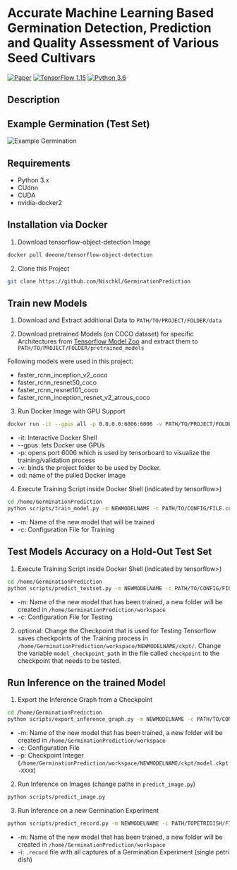 # Accurate Machine Learning Based Germination Detection, Prediction and Quality Assessment of Various Seed Cultivars
[![Paper](http://img.shields.io/badge/paper-arxiv.1001.2234-B31B1B.svg)](https://www.nature.com/articles/nature14539)
[![TensorFlow 1.15](https://img.shields.io/badge/TensorFlow-1.15-FF6F00?logo=tensorflow)](https://github.com/tensorflow/tensorflow/releases/tag/v1.15.0)
[![Python 3.6](https://img.shields.io/badge/Python-3.6-3776AB)](https://www.python.org/downloads/release/python-360/)

## Description   

## Example Germination (Test Set)

![Example Germination](gifs/germination.gif)


## Requirements
- Python 3.x
- CUdnn
- CUDA
- nvidia-docker2

## Installation via Docker

1. Download tensorflow-object-detection Image
```bash
docker pull deeone/tensorflow-object-detection
```   

2. Clone this Project
```bash
git clone https://github.com/Nischkl/GerminationPrediction
```   



## Train new Models
1. Download and Extract additional Data to `PATH/TO/PROJECT/FOLDER/data`

2. Download pretrained Models (on COCO dataset) for specific Architectures from [Tensorflow Model Zoo](https://github.com/tensorflow/models/blob/master/research/object_detection/g3doc/tf1_detection_zoo.md) and extract them to `PATH/TO/PROJECT/FOLDER/pretrained_models`

Following models were used in this project:
- faster_rcnn_inception_v2_coco
- faster_rcnn_resnet50_coco
- faster_rcnn_resnet101_coco
- faster_rcnn_inception_resnet_v2_atrous_coco

3. Run Docker Image with GPU Support
```bash
docker run -it --gpus all -p 0.0.0.0:6006:6006 -v PATH/TO/PROJECT/FOLDER:/home/GerminationPrediction od
```   
- -it: Interactive Docker Shell 
- --gpus: lets Docker use GPUs
- -p: opens port 6006 which is used by tensorboard to visualize the training/validation process
- -v: binds the project folder to be used by Docker. 
- od: name of the pulled Docker Image

4. Execute Training Script inside Docker Shell (indicated by tensorflow>)
```bash
cd /home/GerminationPrediction
python scripts/train_model.py -m NEWMODELNAME -c PATH/TO/CONFIG/FILE.config
```   
- -m: Name of the new model that will be trained
- -c: Configuration File for Training

## Test Models Accuracy on a Hold-Out Test Set
1. Execute Training Script inside Docker Shell (indicated by tensorflow>)
```bash
cd /home/GerminationPrediction
python scripts/predict_testset.py -m NEWMODELNAME -c PATH/TO/CONFIG/FILE.config
```   
- -m: Name of the new model that has been trained, a new folder will be created in `/home/GerminationPrediction/workspace`
- -c: Configuration File for Testing

2. optional: Change the Checkpoint that is used for Testing
Tensorflow saves checkpoints of the Training process in `/home/GerminationPrediction/workspace/NEWMODELNAME/ckpt/`. Change the variable `model_checkpoint_path` in the file called `checkpoint` to the checkpoint that needs to be tested.

## Run Inference on the trained Model
1. Export the Inference Graph from a Checkpoint
```bash
cd /home/GerminationPrediction
python scripts/export_inference_graph.py -m NEWMODELNAME -c PATH/TO/CONFIG/FILE.config -p checkpoint
```   
- -m: Name of the new model that has been trained, a new folder will be created in `/home/GerminationPrediction/workspace`
- -c: Configuration File
- -p: Checkpoint Integer (`/home/GerminationPrediction/workspace/NEWMODELNAME/ckpt/model.ckpt-XXXX`)

2. Run Inference on Images (change paths in `predict_image.py`)
```bash
python scripts/predict_image.py
```   

3. Run Inference on a new Germination Experiment
```bash
python scripts/predict_record.py -m NEWMODELNAME -i PATH/TOPETRIDISH/FILE.record
```   
- -m: Name of the new model that has been trained, a new folder will be created in `/home/GerminationPrediction/workspace`
- -i: `.record` file with all captures of a Germination Experiment (single petri dish)  






